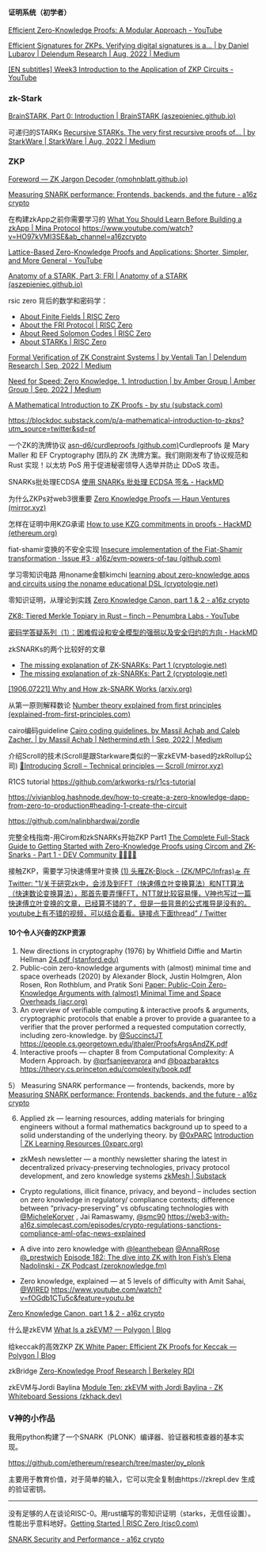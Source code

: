 #### 证明系统（初学者）

[Efficient Zero-Knowledge Proofs: A Modular Approach - YouTube](https://www.youtube.com/watch?v=8WVW5DCVQe0&list=PLgKuh-lKre10OEVNLH3t0QX0rIK8kK3tu&t=240s)

[Efficient Signatures for ZKPs. Verifying digital signatures is a… | by Daniel Lubarov | Delendum Research | Aug, 2022 | Medium](https://medium.com/delendum/efficient-signatures-for-zkps-d799c0477812)

[[EN subtitles] Week3 Introduction to the Application of ZKP Circuits - YouTube](https://www.youtube.com/watch?v=5yqkiPDCYL4)



### zk-Stark

[BrainSTARK, Part 0: Introduction | BrainSTARK (aszepieniec.github.io)](https://aszepieniec.github.io/stark-brainfuck/)

可递归的STARKs [Recursive STARKs. The very first recursive proofs of… | by StarkWare | StarkWare | Aug, 2022 | Medium](https://medium.com/starkware/recursive-starks-78f8dd401025)


### ZKP

[Foreword — ZK Jargon Decoder (nmohnblatt.github.io)](https://nmohnblatt.github.io/zk-jargon-decoder/foreword.html)

[Measuring SNARK performance: Frontends, backends, and the future - a16z crypto](https://a16zcrypto.com/measuring-snark-performance-frontends-backends-and-the-future/)

在构建zkApp之前你需要学习的  [What You Should Learn Before Building a zkApp | Mina Protocol](https://minaprotocol.com/blog/what-you-should-learn-before-building-a-zkapp)
https://www.youtube.com/watch?v=HO97kVMI3SE&ab_channel=a16zcrypto

[Lattice-Based Zero-Knowledge Proofs and Applications: Shorter, Simpler, and More General - YouTube](https://www.youtube.com/watch?v=2uVsVYtedVQ)

[Anatomy of a STARK, Part 3: FRI | Anatomy of a STARK (aszepieniec.github.io)](https://aszepieniec.github.io/stark-anatomy/fri)

rsic zero 背后的数学和密码学：

- [About Finite Fields | RISC Zero](https://www.risczero.com/docs/reference-docs/about-finite-fields)
- [About the FRI Protocol | RISC Zero](https://www.risczero.com/docs/reference-docs/about-fri)
- [About Reed Solomon Codes | RISC Zero](https://www.risczero.com/docs/reference-docs/about-rs-codes)
- [About STARKs | RISC Zero](https://www.risczero.com/docs/reference-docs/about-starks)


[Formal Verification of ZK Constraint Systems | by Ventali Tan | Delendum Research | Sep, 2022 | Medium](https://medium.com/delendum/formal-verification-of-zk-constraint-systems-ab22f17b0525)

[Need for Speed: Zero Knowledge. 1. Introduction | by Amber Group | Amber Group | Sep, 2022 | Medium](https://medium.com/amber-group/need-for-speed-zero-knowledge-1e29d4a82fcd)

[A Mathematical Introduction to ZK Proofs - by stu (substack.com)](https://blockdoc.substack.com/p/a-mathematical-introduction-to-zkps?utm_source=twitter&sd=pf)

https://blockdoc.substack.com/p/a-mathematical-introduction-to-zkps?utm_source=twitter&sd=pf



一个ZK的洗牌协议 [asn-d6/curdleproofs (github.com)](https://github.com/asn-d6/curdleproofs/)Curdleproofs 是 Mary Maller 和 EF Cryptography 团队的 ZK 洗牌方案。我们刚刚发布了协议规范和 Rust 实现！以太坊 PoS 用于促进秘密领导人选举并防止 DDoS 攻击。

SNARKs批处理ECDSA [使用 SNARKs 批处理 ECDSA 签名 - HackMD](https://hackmd.io/@Kurt-Pan/rJnYJ3pli)



为什么ZKPs对web3很重要 [Zero Knowledge Proofs — Haun Ventures (mirror.xyz)](https://mirror.xyz/haunventures.eth/FDS62fauwKbDs3e-4xsF8Ldy0lzZiKDetax1FCfxyJs)

怎样在证明中用KZG承诺 [How to use KZG commitments in proofs - HackMD (ethereum.org)](https://notes.ethereum.org/@dankrad/kzg_commitments_in_proofs)

fiat-shamir变换的不安全实现  [Insecure implementation of the Fiat-Shamir transformation · Issue #3 · a16z/evm-powers-of-tau (github.com)](https://github.com/a16z/evm-powers-of-tau/issues/3)

学习零知识电路 用noname金额kimchi
[learning about zero-knowledge apps and circuits using the noname educational DSL (cryptologie.net)](https://www.cryptologie.net/article/570/learning-about-zero-knowledge-apps-and-circuits-using-the-noname-educational-dsl/)

零知识证明，从理论到实践 [Zero Knowledge Canon, part 1 & 2 - a16z crypto](https://a16zcrypto.com/zero-knowledge-canon/)

[ZK8: Tiered Merkle Topiary in Rust – finch – Penumbra Labs - YouTube](https://www.youtube.com/watch?v=mHoe7lQMcxU&list=PLj80z0cJm8QFnY6VLVa84nr-21DNvjWH7)

[密码学答疑系列（1）：困难假设和安全模型的强弱以及安全归约的方向 - HackMD](https://hackmd.io/@Kurt-Pan/B1ZhpjAWj)

zkSNARKs的两个比较好的文章
- [The missing explanation of ZK-SNARKs: Part 1 (cryptologie.net)](https://www.cryptologie.net/article/507/the-missing-explanation-of-zk-snarks/)
- [The missing explanation of zk-SNARKs: Part 2 (cryptologie.net)](https://www.cryptologie.net/article/508/the-missing-explanation-of-zk-snarks-part-2/)

[[1906.07221] Why and How zk-SNARK Works (arxiv.org)](https://arxiv.org/abs/1906.07221)

从第一原则解释数论 [Number theory explained from first principles (explained-from-first-principles.com)](https://explained-from-first-principles.com/number-theory/)

cairo编码guideline [Cairo coding guidelines. by Massil Achab and Caleb Zacher. | by Massil Achab | Nethermind.eth | Sep, 2022 | Medium](https://medium.com/nethermind-eth/cairo-coding-guidelines-74eb6f4ee264)

介绍Scroll的技术(Scroll是跟Starkware类似的一家zkEVM-based的zkRollup公司) [📜Introducing Scroll – Technical principles — Scroll (mirror.xyz)](https://scroll.mirror.xyz/N7cAie4ul0PdSxNdv2FTqgMV2JEkhOJocsxfeqe4SFE)

R1CS tutorial
https://github.com/arkworks-rs/r1cs-tutorial

https://vivianblog.hashnode.dev/how-to-create-a-zero-knowledge-dapp-from-zero-to-production#heading-1-create-the-circuit

https://github.com/nalinbhardwaj/zordle

完整全栈指南-用Cirom和zkSNARKs开始ZKP Part1 [The Complete Full-Stack Guide to Getting Started with Zero-Knowledge Proofs using Circom and ZK-Snarks - Part 1 - DEV Community 👩‍💻👨‍💻](https://dev.to/tonyolendo/the-complete-full-stack-guide-to-getting-started-with-zero-knowledge-proofs-using-circom-and-zk-snarks-part-1-53gi)

接触ZKP，需要学习快速傅里叶变换 [(1) 头雁ZK-₿lock - (ZK/MPC/Infras)🛸 在 Twitter: "1/关于研究zk中，会涉及到FFT（快速傅立叶变换算法）和NTT算法（快速数论变换算法），那首先要弄懂FFT，NTT就比较容易懂，V神也写过一篇快速傅立叶变换的文章，已经算不错的了，但是一些背景的公式推导是没有的。youtube上有不错的视频，可以结合着看。链接点下面thread" / Twitter](https://twitter.com/alacheng/status/1571502942678810632)

#### 10个令人兴奋的ZKP资源 

1) New directions in cryptography (1976) by Whitfield Diffie and Martin Hellman [24.pdf (stanford.edu)](https://ee.stanford.edu/~hellman/publications/24.pdf)
2) Public-coin zero-knowledge arguments with (almost) minimal time and space overheads (2020) by Alexander Block, Justin Holmgren, Alon Rosen, Ron Rothblum, and Pratik Soni [Paper: Public-Coin Zero-Knowledge Arguments with (almost) Minimal Time and Space Overheads (iacr.org)](https://www.iacr.org/cryptodb/data/paper.php?pubkey=30645)
3) An overview of verifiable computing & interactive proofs & arguments, cryptographic protocols that enable a prover to provide a guarantee to a verifier that the prover performed a requested computation correctly, including zero-knowledge. by [@SuccinctJT](https://twitter.com/SuccinctJT) https://people.cs.georgetown.edu/jthaler/ProofsArgsAndZK.pdf
4) Interactive proofs — chapter 8 from Computational Complexity: A Modern Approach. by
[@prfsanjeevarora](https://twitter.com/prfsanjeevarora) and [@boazbaraktcs](https://twitter.com/boazbaraktcs) https://theory.cs.princeton.edu/complexity/book.pdf

5） Measuring SNARK performance — frontends, backends, more by [Measuring SNARK performance: Frontends, backends, and the future - a16z crypto](https://a16zcrypto.com/measuring-snark-performance-frontends-backends-and-the-future/)

6) Applied zk — learning resources, adding materials for bringing engineers without a formal mathematics background up to speed to a solid understanding of the underlying theory. by [@0xPARC](https://twitter.com/0xPARC) [Introduction | ZK Learning Resources (0xparc.org)](https://learn.0xparc.org/materials/intro/)

- zkMesh newsletter — a monthly newsletter sharing the latest in decentralized privacy-preserving technologies, privacy protocol development, and zero knowledge systems [zkMesh | Substack](https://zkmesh.substack.com/)

- Crypto regulations, illicit finance, privacy, and beyond – includes section on zero knowledge in regulatory/ compliance contexts; difference between “privacy-preserving” vs obfuscating technologies with [@MicheleKorver](https://twitter.com/MicheleKorver) , Jai Ramaswamy, [@smc90](https://twitter.com/smc90) https://web3-with-a16z.simplecast.com/episodes/crypto-regulations-sanctions-compliance-aml-ofac-news-explained

- A dive into zero knowledge with [@leanthebean](https://twitter.com/leanthebean) [@AnnaRRose](https://twitter.com/AnnaRRose) [@_prestwich](https://twitter.com/_prestwich) [Episode 182: The dive into ZK with Iron Fish’s Elena Nadolinski - ZK Podcast (zeroknowledge.fm)](https://zeroknowledge.fm/182-2/)
- Zero knowledge, explained — at 5 levels of difficulty with Amit Sahai, [@WIRED](https://twitter.com/WIRED) https://www.youtube.com/watch?v=fOGdb1CTu5c&feature=youtu.be

[Zero Knowledge Canon, part 1 & 2 - a16z crypto](https://a16zcrypto.com/zero-knowledge-canon/)


什么是zkEVM [What Is a zkEVM? — Polygon | Blog](https://blog.polygon.technology/what-is-a-zkevm/)

给keccak的高效ZKP [ZK White Paper: Efficient ZK Proofs for Keccak — Polygon | Blog](https://blog.polygon.technology/zk-white-paper-efficient-zk-proofs-for-keccak/)

zkBridge [Zero-Knowledge Proof Research | Berkeley RDI](https://rdi.berkeley.edu/zkp/zkBridge/zkBridge.html)

zkEVM与Jordi Baylina [Module Ten: zkEVM with Jordi Baylina - ZK Whiteboard Sessions (zkhack.dev)](https://zkhack.dev/whiteboard/module-ten/)

### V神的小作品

我用python构建了一个SNARK（PLONK）编译器、验证器和核查器的基本实现。

https://github.com/ethereum/research/tree/master/py_plonk

主要用于教育价值，对于简单的输入，它可以完全复制由https://zkrepl.dev 生成的验证密钥。

---

没有足够的人在谈论RISC-0。用rust编写的零知识证明（starks，无信任设置）。性能出乎意料地好。[Getting Started | RISC Zero (risc0.com)](https://www.risc0.com/docs)

[SNARK Security and Performance - a16z crypto](https://a16zcrypto.com/snark-security-and-performance/)